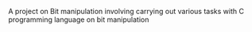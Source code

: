A project on Bit manipulation involving carrying out various tasks with C programming language on bit manipulation
